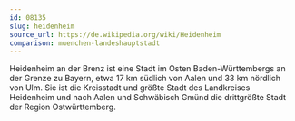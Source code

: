 ```yaml
---
id: 08135
slug: heidenheim
source_url: https://de.wikipedia.org/wiki/Heidenheim
comparison: muenchen-landeshauptstadt
---
```


Heidenheim an der Brenz ist eine Stadt im Osten Baden-Württembergs an der Grenze zu Bayern, etwa 17 km südlich von Aalen und 33 km nördlich von Ulm. Sie ist die Kreisstadt und größte Stadt des Landkreises Heidenheim und nach Aalen und Schwäbisch Gmünd die drittgrößte Stadt der Region Ostwürttemberg.
